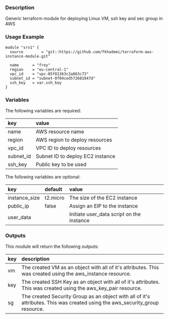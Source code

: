 ### Description
Generic terraform module for deploying Linux VM, ssh key and sec group in AWS

### Usage Example
```
module "srv1" {
  source        = "git::https://github.com/fkhademi/terraform-aws-instance-module.git"

  name		= "frey"
  region	= "eu-central-1"
  vpc_id	= "vpc-05f81363c2a863c73"
  subnet_id	= "subnet-0f04ced572601947d"
  ssh_key	= var.ssh_key
}
```

### Variables
The following variables are required:

key | value
:--- | :---
name | AWS resource name
region | AWS region to deploy resources
vpc_id | VPC ID to deploy resources
subnet_id | Subnet ID to deploy EC2 instance
ssh_key | Public key to be used

The following variables are optional:

key | default | value 
:---|:---|:---
instance_size | t2.micro | The size of the EC2 instance
public_ip | false | Assign an EIP to the instance
user_data | | Initiate user_data script on the instance

### Outputs
This module will return the following outputs:

key | description
:---|:---
vm | The created VM as an object with all of it's attributes. This was created using the aws_instance resource.
key | The created SSH Key as an object with all of it's attributes. This was created using the aws_key_pair resource.
sg | The created Security Group as an object with all of it's attributes. This was created using the aws_security_group resource.
